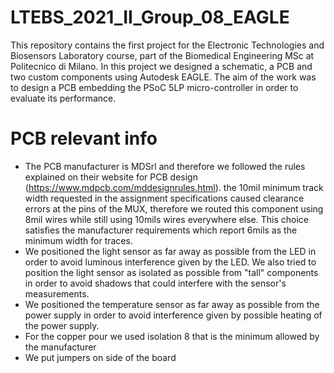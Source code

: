# LTEBS_2021_II_Group_08_EAGLE

This repository contains the first project for the Electronic Technologies and Biosensors Laboratory course, part of the Biomedical Engineering MSc at Politecnico di Milano.
In this project we designed a schematic, a PCB and two custom components using Autodesk EAGLE. The aim of the work was to design a PCB embedding the PSoC 5LP micro-controller in order to evaluate its performance.

# PCB relevant info

- The PCB manufacturer is MDSrl and therefore we followed the rules explained on their website for PCB design (https://www.mdpcb.com/mddesignrules.html).
the 10mil minimum track width requested in the assignment specifications caused clearance errors at the pins of the MUX, therefore we routed this component using 8mil wires while still using 10mils wires everywhere else. This choice satisfies the manufacturer requirements which report 6mils as the minimum width for traces.
- We positioned the light sensor as far away as possible from the LED in order to avoid luminous interference given by the LED. We also tried to position the light sensor as isolated as possible from "tall" components in order to avoid shadows that could interfere with the sensor's measurements.
- We positioned the temperature sensor as far away as possible from the power supply in order to avoid interference given by possible heating of the power supply.
- For the copper pour we used isolation 8 that is the minimum allowed by the manufacturer
- We put jumpers on side of the board
